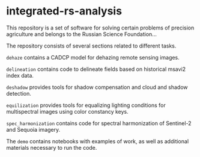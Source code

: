 # integrated-rs-analysis

This repository is a set of software for solving certain problems of precision agriculture and belongs to the Russian Science Foundation...

The repository consists of several sections related to different tasks.

`dehaze` contains a CADCP model for dehazing remote sensing images.

`delineation` contains code to delineate fields based on historical msavi2 index data.

`deshadow` provides tools for shadow compensation and cloud and shadow detection.

`equilization` provides tools for equalizing lighting conditions for multispectral images using color constancy keys.

`spec_harmonization` contains code for spectral harmonization of Sentinel-2 and Sequoia imagery.

The `demo` contains notebooks with examples of work, as well as additional materials necessary to run the code.

